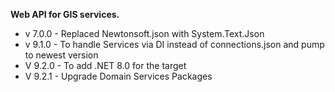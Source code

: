 ﻿**Web API for GIS services.**

- v 7.0.0 - Replaced Newtonsoft.json with System.Text.Json
- v 9.1.0 - To handle Services via DI instead of connections.json and pump to newest version
- V 9.2.0 - To add .NET 8.0 for the target
- V 9.2.1 - Upgrade Domain Services Packages